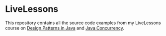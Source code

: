 LiveLessons
===========

This repository contains all the source code examples from my
LiveLessons course on [Design Patterns in Java](http://www.dre.vanderbilt.edu/~schmidt/LiveLessons/DPwJava/) and [Java
Concurrency](http://www.dre.vanderbilt.edu/~schmidt/LiveLessons/CPiJava/).
